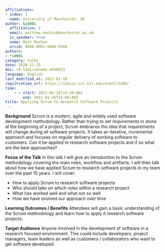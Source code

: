 ```yaml
---
affiliations:
- index: 1
  name: University of Manchester, UK
author: &id001
  affiliation: 1
  email: matthew.machin@manchester.ac.uk
  is_speaker: true
  name: Matt Machin
  orcid: 0000-0001-6600-9508
authors:
- *id001
category: talks
date: 2020-11-25
doi: 10.5281/zenodo.4430823
language: English
last_modified_at: 2021-01-10
registration_url: https://indico.scc.kit.edu/event/2260/
time:
    - - start: 2021-01-26T14:30:00Z
        end: 2021-01-26T15:00:00Z
title: Applying Scrum to Research Software Projects
---
```


**Background**
Scrum is a modern, agile and widely used software development methodology. Rather than trying to set requirements in stone at the beginning of a project, Scrum embraces the idea that requirements will change during all software projects. It takes an iterative, incremental approach and focuses on regular delivery of working software to customers. Can it be applied to research software projects and if so what are the best approaches?

**Focus of the Talk**
In this talk I will give an introduction to the Scrum methodology covering the main roles, workflow and artifacts. I will then talk about how we have applied Scrum to research software projects in my team over the past 10 years. I will cover:
*	How to apply Scrum to research software projects
*	Who should take on which roles within a research project
*	What has worked well and what not so well
*	How we have evolved our approach over time

**Learning Outcomes / Benefits**
Attendees will gain a basic understanding of the Scrum methodology and learn how to apply it research software projects.

**Target Audience**
Anyone involved in the development of software in a research focused environment. This could include developers, project managers, team leaders as well as customers / collaborators who want to get software developed.